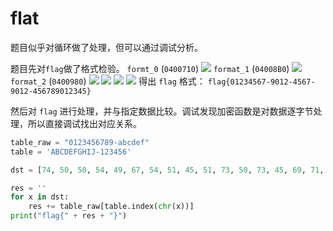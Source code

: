 # flat

题目似乎对循环做了处理，但可以通过调试分析。

题目先对`flag`做了格式检验。
`formt_0` (`0400710`) 
![](https://i.imgur.com/Qfj3iFg.png)
`format_1` (`04008B0`)
![](https://i.imgur.com/T1ThaPd.png)
`format_2` (`0400980`)
![](https://i.imgur.com/juIkGAT.png)
![](https://i.imgur.com/00VWPPn.png)
![](https://i.imgur.com/iN864H2.png)
![](https://i.imgur.com/pB5F2e5.png)
得出 `flag` 格式： `flag{01234567-9012-4567-9012-456789012345}`

然后对 `flag` 进行处理，并与指定数据比较。调试发现加密函数是对数据逐字节处理，所以直接调试找出对应关系。
```python
table_raw = "0123456789-abcdef"
table = 'ABCDEFGHIJ-123456'

dst = [74, 50, 50, 54, 49, 67, 54, 51, 45, 51, 73, 50, 73, 45, 69, 71, 69, 52, 45, 73, 66, 67, 67, 45, 73, 69, 52, 49, 65, 53, 73, 53, 70, 52, 72, 66]

res = ''
for x in dst:
    res += table_raw[table.index(chr(x))]
print("flag{" + res + "}")
```
